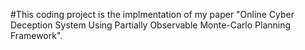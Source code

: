 #This coding project is the implmentation of my paper "Online Cyber Deception System Using Partially Observable Monte-Carlo Planning Framework". 
